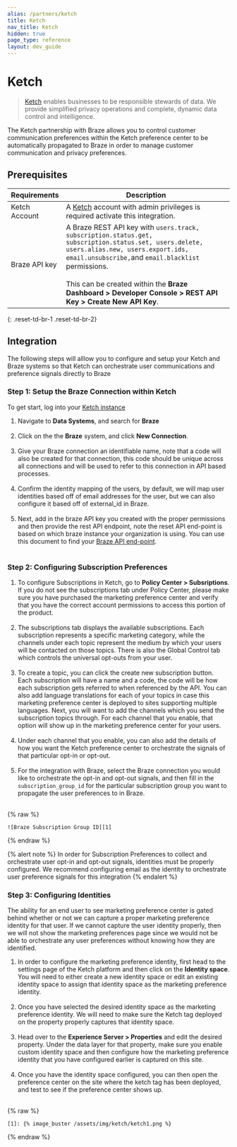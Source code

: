 ```yaml
---
alias: /partners/ketch
title: Ketch
nav_title: Ketch
hidden: true
page_type: reference
layout: dev_guide
---
```


# Ketch

> [Ketch](https://www.ketch.com) enables businesses to be responsible stewards of data. We provide simplified privacy operations and complete, dynamic data control and intelligence.

The Ketch partnership with Braze allows you to control customer communication preferences within the Ketch preference center to be automatically propagated to Braze in order to manage customer communication and privacy preferences. 

## Prerequisites

| Requirements | Description |
|---|---|
| Ketch Account | A [Ketch](https://www.ketch.com) account with admin privileges is required activate this integration. |
| Braze API key | A Braze REST API key with `users.track, subscription.status.get, subscription.status.set, users.delete, users.alias.new, users.export.ids, email.unsubscribe,`and `email.blacklist` permissions.<br><br>This can be created within the **Braze Dashboard > Developer Console > REST API Key > Create New API Key**. |
{: .reset-td-br-1 .reset-td-br-2}

## Integration

The following steps will alllow you to configure and setup your Ketch and Braze systems so that Ketch can orchestrate user communications and preference signals directly to Braze

### Step 1: Setup the Braze Connection within Ketch
To get start, log into your [Ketch instance](https://app.ketch.com)

1. Navigate to **Data Systems**, and search for **Braze**<br><br> 
2. Click on the the **Braze** system, and click **New Connection**.<br><br>
3. Give your Braze connection an identifiable name, note that a code will also be created for that connection, this code should be unique across all connections and will be used to refer to this connection in API based processes.<br><br>
4. Confirm the identity mapping of the users, by default, we will map user identities based off of email addresses for the user, but we can also configure it based off of external_id in Braze.<br><br>
5. Next, add in the braze API key you created with the proper permissions and then provide the rest API endpoint, note the reset API end-point is based on which braze instance your organization is using. You can use this document to find your [Braze API end-point](https://www.braze.com/docs/api/basics/#endpoints).<br><br>


### Step 2: Configuring Subscription Preferences
1. To configure Subscriptions in Ketch, go to **Policy Center > Subsriptions**. If you do not see the subscriptions tab under Policy Center, please make sure you have purchased the marketing preference center and verify that you have the correct account permissions to access this portion of the product.<br><br> 
2. The subscriptions tab displays the available subscriptions. Each subscription represents a specific marketing category, while the channels under each topic represent the medium by which your users will be contacted on those topics. There is also the Global Control tab which controls the universal opt-outs from your user.<br><br> 
3. To create a topic, you can click the create new subscription button. Each subscription will have a name and a code, the code will be how each subscription gets referred to when referenced by the API. You can also add language translations for each of your topics in case this marketing preference center is deployed to sites supporting multiple languages. Next, you will want to add the channels which you send the subscription topics through. For each channel that you enable, that option will show up in the marketing preference center for your users.<br><br>
4. Under each channel that you enable, you can also add the details of how you want the Ketch preference center to orchestrate the signals of that particular opt-in or opt-out.<br><br>
5. For the integration with Braze, select the Braze connection you would like to orchestrate the opt-in and opt-out signals, and then fill in the `subscription_group_id` for the particular subscription group you want to propagate the user preferences to in Braze.<br><br>

{% raw %}
```
![Braze Subscription Group ID][1]
```
{% endraw %}


{% alert note %}
In order for Subscription Preferences to collect and orchestrate user opt-in and opt-out signals, identities must be properly configured. We recommend configuring email as the identity to orchestrate user preference signals for this integration
{% endalert %}

### Step 3: Configuring Identities
The ability for an end user to see marketing preference center is gated behind whether or not we can capture a proper marketing preference identity for that user. If we cannot capture the user identity properly, then we will not show the marketing preferences page since we would not be able to orchestrate any user preferences without knowing how they are identified.

1. In order to configure the marketing preference identity, first head to the settings page of the Ketch platform and then click on the **Identity space**. You will need to either create a new identity space or edit an existing identity space to assign that identity space as the marketing preference identity.<br><br>
2. Once you have selected the desired identity space as the marketing preference identity. We will need to make sure the Ketch tag deployed on the property properly captures that identity space.<br><br>
3. Head over to the **Experience Server > Properties** and edit the desired property. Under the data layer for that property, make sure you enable custom identity space and then configure how the marketing preference identity that you have configured earlier is captured on this site.<br><br>
4. Once you have the identity space configured, you can then open the preference center on the site where the ketch tag has been deployed, and test to see if the preference center shows up.<br><br>

{% raw %}
```
[1]: {% image_buster /assets/img/ketch/ketch1.png %}
```
{% endraw %}
